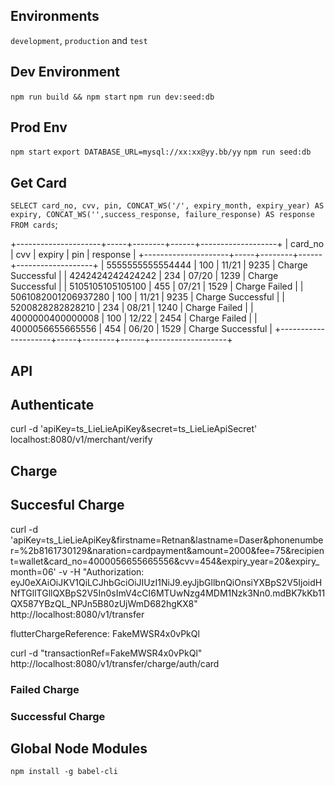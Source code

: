 ## Environments
 `development`, `production` and `test`

## Dev Environment
 `npm run build && npm start`
 `npm run dev:seed:db`

## Prod Env
`npm start`
`export DATABASE_URL=mysql://xx:xx@yy.bb/yy`
`npm run seed:db`

## Get Card
`SELECT card_no, cvv, pin, CONCAT_WS('/', expiry_month, expiry_year) AS expiry, CONCAT_WS('',success_response, failure_response) AS response FROM cards`;

+---------------------+-----+--------+------+-------------------+
| card_no             | cvv | expiry | pin  | response          |
+---------------------+-----+--------+------+-------------------+
| 5555555555554444    | 100 | 11/21  | 9235 | Charge Successful |
| 4242424242424242    | 234 | 07/20  | 1239 | Charge Successful |
| 5105105105105100    | 455 | 07/21  | 1529 | Charge Failed     |
| 5061082001206937280 | 100 | 11/21  | 9235 | Charge Successful |
| 5200828282828210    | 234 | 08/21  | 1240 | Charge Failed     |
| 4000000400000008    | 100 | 12/22  | 2454 | Charge Failed     |
| 4000056655665556    | 454 | 06/20  | 1529 | Charge Successful |
+---------------------+-----+--------+------+-------------------+

## API
## Authenticate
curl -d 'apiKey=ts_LieLieApiKey&secret=ts_LieLieApiSecret' localhost:8080/v1/merchant/verify

## Charge
## Succesful Charge
curl -d 'apiKey=ts_LieLieApiKey&firstname=Retnan&lastname=Daser&phonenumber=%2b8161730129&naration=cardpayment&amount=2000&fee=75&recipient=wallet&card_no=4000056655665556&cvv=454&expiry_year=20&expiry_month=06' -v -H "Authorization: eyJ0eXAiOiJKV1QiLCJhbGciOiJIUzI1NiJ9.eyJjbGllbnQiOnsiYXBpS2V5IjoidHNfTGllTGllQXBpS2V5In0sImV4cCI6MTUwNzg4MDM1Nzk3Nn0.mdBK7kKb11QX587YBzQL_NPJn5B80zUjWmD682hgKX8" http://localhost:8080/v1/transfer

flutterChargeReference: FakeMWSR4x0vPkQl

curl -d "transactionRef=FakeMWSR4x0vPkQl" http://localhost:8080/v1/transfer/charge/auth/card
### Failed Charge

### Successful Charge


## Global Node Modules
 `npm install -g babel-cli`